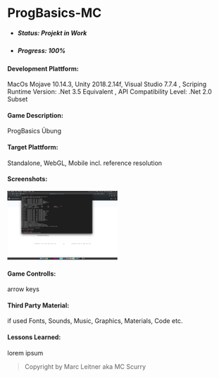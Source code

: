 # ProgBasics-MC

- ##### Status: Projekt in Work 
- ##### Progress: 100%
 

 #### Development Plattform: 
MacOs Mojave 10.14.3, Unity 2018.2.14f, Visual Studio 7.7.4 , Scriping Runtime Version: .Net 3.5 Equivalent , API Compatibility Level: .Net 2.0 Subset

 #### Game Description: 
ProgBasics Übung

 #### Target Plattform:
Standalone, WebGL, Mobile incl. reference resolution

 #### Screenshots:

<div>
<img src="./Screenshots/ScreenShot_Test.png" width="250">
</div>

 #### Game Controlls: 
arrow keys

 #### Third Party Material: 
if used Fonts, Sounds, Music, Graphics, Materials, Code etc.

 #### Lessons Learned:
lorem ipsum 


> Copyright by Marc Leitner aka MC Scurry 
